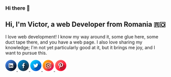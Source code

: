 ### Hi there 👋

## Hi, I'm Victor, a web Developer from Romania 🇷🇴

I love web development! 
I know my way around it, some glue here, some duct tape there, and you have a web page. I also love sharing my knowledge; I'm not yet particularly good at it, but it brings me joy, and I want to pursue this. 

<a href="https://www.linkedin.com/in/victorjeman" target="_blank" rel="noreferrer">
  <img src="https://raw.githubusercontent.com/victorjeman/victorjeman/dev/images/linkedIn.svg" width=35 height=35 /> 
</a>

<a href="https://www.facebook.com/victor.jeman.9" target="_blank" rel="noreferrer">
  <img src="https://raw.githubusercontent.com/victorjeman/victorjeman/dev/images/facebook.svg" width=35 height=35 /> 
</a>

<a href="https://twitter.com/victorjeman" target="_blank" rel="noreferrer">
  <img src="https://raw.githubusercontent.com/victorjeman/victorjeman/dev/images/twitter.svg" width=35 height=35 /> 
</a>

<a href="https://www.instagram.com/victor.jeman" target="_blank" rel="noreferrer">
  <img src="https://raw.githubusercontent.com/victorjeman/victorjeman/dev/images/instagram.svg" width=35 height=35 /> 
</a>

<a href="https://pinterest.com/victorjeman" target="_blank" rel="noreferrer">
  <img src="https://raw.githubusercontent.com/victorjeman/victorjeman/dev/images/pinterest.svg" width=35 height=35 />
</a>

